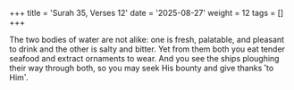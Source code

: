 +++
title = 'Surah 35, Verses 12'
date = '2025-08-27'
weight = 12
tags = []
+++

The two bodies of water are not alike: one is fresh, palatable, and pleasant to drink and the other is salty and bitter. Yet from them both you eat tender seafood and extract ornaments to wear. And you see the ships ploughing their way through both, so you may seek His bounty and give thanks ˹to Him˺.